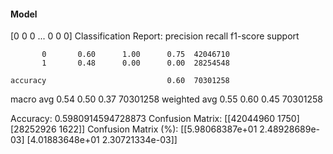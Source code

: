 #### Model
[0 0 0 ... 0 0 0]
Classification Report:
              precision    recall  f1-score   support

           0       0.60      1.00      0.75  42046710
           1       0.48      0.00      0.00  28254548

    accuracy                           0.60  70301258
   macro avg       0.54      0.50      0.37  70301258
weighted avg       0.55      0.60      0.45  70301258

Accuracy: 0.5980914594728873
Confusion Matrix:
[[42044960     1750]
 [28252926     1622]]
Confusion Matrix (%):
[[5.98068387e+01 2.48928689e-03]
 [4.01883648e+01 2.30721334e-03]]
